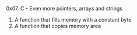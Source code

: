 0x07. C - Even more pointers, arrays and strings
1. A function that fills memory with a constant byte
2. A function that copies memory area
